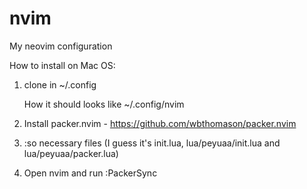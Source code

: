 # nvim
My neovim configuration

How to install on Mac OS:
1.  clone in ~/.config

    How it should looks like ~/.config/nvim

2.  Install packer.nvim - https://github.com/wbthomason/packer.nvim

3. :so necessary files (I guess it's init.lua, lua/peyuaa/init.lua and lua/peyuaa/packer.lua)

4.  Open nvim and run :PackerSync
